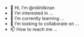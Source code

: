 - 👋 Hi, I’m @nikhilkiran
- 👀 I’m interested in ...
- 🌱 I’m currently learning ...
- 💞️ I’m looking to collaborate on ...
- 📫 How to reach me ...

<!---
nikhilkiran/nikhilkiran is a ✨ special ✨ repository because its `README.md` (this file) appears on your GitHub profile.
You can click the Preview link to take a look at your changes.
--->
